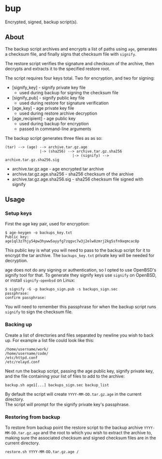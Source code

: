 # bup
Encrypted, signed, backup script(s).

## About

The backup script archives and encrypts a list of paths using `age`, generates a checksum file, and finally signs that checksum file with `signify`.

The restore script verifies the signature and checksum of the archive, then decrypts and extracts it to the specified restore root.

The script requires four keys total. Two for encryption, and two for signing:

- [signify_key] - signify private key file
   - used during backup for signing the checksum file
- [signify_pub] - signify public key file
   - used during restore for signature verification
- [age_key] - age private key file 
   - used during restore archive decryption
- [age_recipient] - age public key 
   - used during backup for encryption
   - passed in command-line arguments

The backup script generates three files as as so:

	(tar) --> (age) --> archive.tar.gz.age
	                |-> (sha256) --> archive.tar.gz.sha256
	                               |-> (signify) --> archive.tar.gz.sha256.sig
- archive.tar.gz.age            - age encrypted tar archive
- archive.tar.gz.age.sha256     - sha256 checksum of the archive
- archive.tar.gz.age.sha256.sig - sha256 checksum file signed with signify

## Usage

### Setup keys

First the age key pair, used for encryption:

	$ age-keygen -o backups_key.txt
	Public key: age1ql3z7hjy54pw3hyww5ayyfg7zqgvc7w3j2elw8zmrj2kg5sfn9aqmcac8p
This public key is what you will need to pass to the backup script for it to encrypt the tar archive. The `backups_key.txt` private key will be needed for decryption.

age does not do any signing or authentication, so I opted to use OpenBSD's signify tool for that. To generate they signify keys use `signify` on OpenBSD, or install `signify-openbsd` on Linux:

	$ signify -G -p backups_sign.pub -s backups_sign.sec
	passphrase:
	confirm passphrase:

You will need to remember this passphrase for when the backup script runs `signify` to sign the checksum file.

### Backing up

Create a list of directories and files separated by newline you wish to back up. For example a list file could look like this:

	/home/username/work/
	/home/username/code/
	/etc/httpd.conf
	/etc/relayd.conf

Next run the backup script, passing the age public key, signify private key, and the file containing your list of files to add to the archive:

	backup.sh age1[...] backups_sign.sec backup_list

By default the script will create `YYYY-MM-DD.tar.gz.age` in the current directory.  
The script will prompt for the signify private key's passphrase.

### Restoring from backup

To restore from backup point the restore script to the backup archive `YYYY-MM-DD.tar.gz.age` and the root to which you wish to extract the archive to, making sure the associated checksum and signed checksum files are in the current directory.

	restore.sh YYYY-MM-DD.tar.gz.age /

